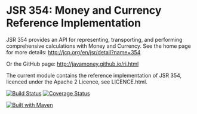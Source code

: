 JSR 354: Money and Currency Reference Implementation
=========
JSR 354 provides an API for representing, transporting, and performing comprehensive calculations with Money and Currency. 
See the home page for more details:
http://jcp.org/en/jsr/detail?name=354

Or the GitHub page:
http://javamoney.github.io/ri.html

The current module contains the reference implementation of JSR 354, licenced under
the Apache 2 Licence, see LICENCE.html.

[![Build Status](https://api.travis-ci.org/JavaMoney/jsr354-ri.png?branch=master)](https://travis-ci.org/JavaMoney/jsr354-ri)
[![Coverage Status](https://coveralls.io/repos/JavaMoney/jsr354-ri/badge.png)](https://coveralls.io/r/JavaMoney/jsr354-ri)

[![Built with Maven](http://maven.apache.org/images/logos/maven-feather.png)](http://maven.org/)

